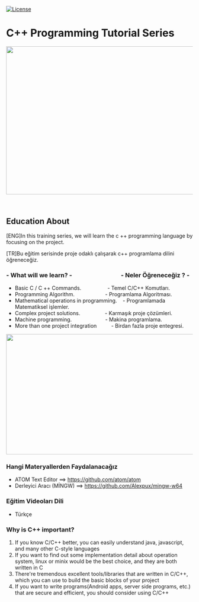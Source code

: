 <p><a href="https://github.com/remoteman/c-programming-education/blob/master/LICENSE" rel="nofollow"><img src="https://camo.githubusercontent.com/3ccf4c50a1576b0dd30b286717451fa56b783512/68747470733a2f2f696d672e736869656c64732e696f2f62616467652f4c6963656e73652d4d49542d79656c6c6f772e737667" alt="License" style="max-width:100%;"></a></p>


# C++ Programming Tutorial Series

<img src="https://camo.githubusercontent.com/b086138672962c05b286b3c313af6f7961fbc666/68747470733a2f2f692e68697a6c69726573696d2e636f6d2f4c624159795a2e706e67" width="650" height="400" >

 

## Education About

<p>[ENG]In this training series, we will learn the c ++ programming language by focusing on the project.</p>
<p>[TR]Bu eğitim serisinde proje odaklı çalışarak c++ programlama dilini öğreneceğiz.</p>

### <p>- What will we learn? -&nbsp; &nbsp; &nbsp; &nbsp; &nbsp; &nbsp; &nbsp; &nbsp; &nbsp; &nbsp; &nbsp; &nbsp; &nbsp; &nbsp; &nbsp; &nbsp; &nbsp; - Neler &Ouml;ğreneceğiz ? -</p>

- Basic C / C ++ Commands.                   - Temel C/C++ Komutları.
- Programming Algorithm.                     - Programlama Algoritması. 
- Mathematical operations in programming.    - Programlamada Matematiksel işlemler. 
- Complex project solutions.                 - Karmaşık proje çözümleri.
- Machine programming.                       - Makina programlama.
- More than one project integration          - Birdan fazla proje entegresi. 




<img src="https://i.hizliresim.com/VraA8j.gif" width="650" height="325" >


### Hangi Materyallerden Faydalanacağız

- ATOM Text Editor ==> https://github.com/atom/atom
- Derleyici Aracı (MİNGW) ==> https://github.com/Alexpux/mingw-w64

### Eğitim Videoları Dili

- Türkçe

### Why is C++ important?

1. If you know C/C++ better, you can easily understand java, javascript, and many other C-style languages
2. If you want to find out some implementation detail about operation system, linux or minix would be the best choice, and they are both written in C
3. There're tremendous excellent tools/libraries that are written in C/C++, which you can use to build the basic blocks of your project
4. If you want to write programs(Android apps, server side programs, etc.) that are secure and efficient, you should consider using C/C++
